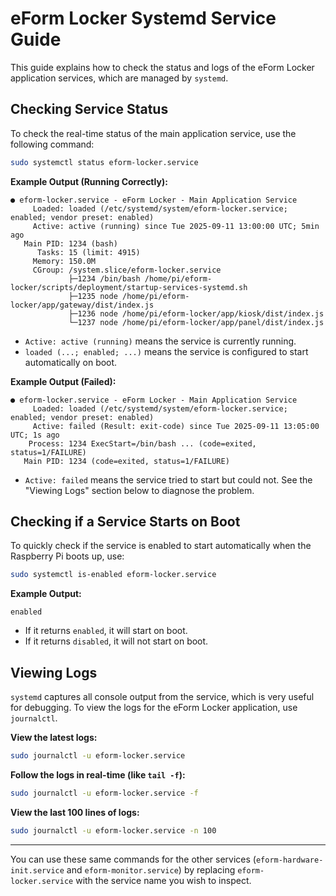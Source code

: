 # eForm Locker Systemd Service Guide

This guide explains how to check the status and logs of the eForm Locker application services, which are managed by `systemd`.

## Checking Service Status

To check the real-time status of the main application service, use the following command:

```bash
sudo systemctl status eform-locker.service
```

**Example Output (Running Correctly):**
```
● eform-locker.service - eForm Locker - Main Application Service
     Loaded: loaded (/etc/systemd/system/eform-locker.service; enabled; vendor preset: enabled)
     Active: active (running) since Tue 2025-09-11 13:00:00 UTC; 5min ago
   Main PID: 1234 (bash)
      Tasks: 15 (limit: 4915)
     Memory: 150.0M
     CGroup: /system.slice/eform-locker.service
             ├─1234 /bin/bash /home/pi/eform-locker/scripts/deployment/startup-services-systemd.sh
             ├─1235 node /home/pi/eform-locker/app/gateway/dist/index.js
             ├─1236 node /home/pi/eform-locker/app/kiosk/dist/index.js
             └─1237 node /home/pi/eform-locker/app/panel/dist/index.js
```
- `Active: active (running)` means the service is currently running.
- `loaded (...; enabled; ...)` means the service is configured to start automatically on boot.

**Example Output (Failed):**
```
● eform-locker.service - eForm Locker - Main Application Service
     Loaded: loaded (/etc/systemd/system/eform-locker.service; enabled; vendor preset: enabled)
     Active: failed (Result: exit-code) since Tue 2025-09-11 13:05:00 UTC; 1s ago
    Process: 1234 ExecStart=/bin/bash ... (code=exited, status=1/FAILURE)
   Main PID: 1234 (code=exited, status=1/FAILURE)
```
- `Active: failed` means the service tried to start but could not. See the "Viewing Logs" section below to diagnose the problem.

## Checking if a Service Starts on Boot

To quickly check if the service is enabled to start automatically when the Raspberry Pi boots up, use:

```bash
sudo systemctl is-enabled eform-locker.service
```

**Example Output:**
```
enabled
```
- If it returns `enabled`, it will start on boot.
- If it returns `disabled`, it will not start on boot.

## Viewing Logs

`systemd` captures all console output from the service, which is very useful for debugging. To view the logs for the eForm Locker application, use `journalctl`.

**View the latest logs:**
```bash
sudo journalctl -u eform-locker.service
```

**Follow the logs in real-time (like `tail -f`):**
```bash
sudo journalctl -u eform-locker.service -f
```

**View the last 100 lines of logs:**
```bash
sudo journalctl -u eform-locker.service -n 100
```

---

You can use these same commands for the other services (`eform-hardware-init.service` and `eform-monitor.service`) by replacing `eform-locker.service` with the service name you wish to inspect.
